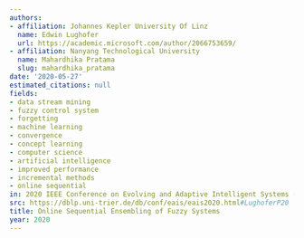 ```yaml
---
authors:
- affiliation: Johannes Kepler University Of Linz
  name: Edwin Lughofer
  url: https://academic.microsoft.com/author/2066753659/
- affiliation: Nanyang Technological University
  name: Mahardhika Pratama
  slug: mahardhika_pratama
date: '2020-05-27'
estimated_citations: null
fields:
- data stream mining
- fuzzy control system
- forgetting
- machine learning
- convergence
- concept learning
- computer science
- artificial intelligence
- improved performance
- incremental methods
- online sequential
in: 2020 IEEE Conference on Evolving and Adaptive Intelligent Systems (EAIS)
src: https://dblp.uni-trier.de/db/conf/eais/eais2020.html#LughoferP20
title: Online Sequential Ensembling of Fuzzy Systems
year: 2020
---
```

